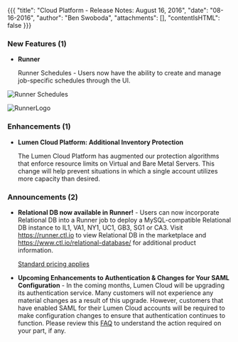 {{{
"title": "Cloud Platform - Release Notes: August 16, 2016",
"date": "08-16-2016",
"author": "Ben Swoboda",
"attachments": [],
"contentIsHTML": false
}}}

### New Features (1)

* __Runner__

  Runner Schedules - Users now have the ability to create and manage job-specific schedules through the UI.

![Runner Schedules](../../images/08-16-16Runner.png)



  ![RunnerLogo](../../images/runner-logo-black-text.png)

### Enhancements (1)
* __Lumen Cloud Platform: Additional Inventory Protection__

	The Lumen Cloud Platform has augmented our protection algorithms that enforce resource limits on Virtual and Bare Metal Servers. This change will help prevent situations in which a single account utilizes more capacity than desired.


### Announcements (2)
* __Relational DB now available in Runner!__ - Users can now incorporate Relational DB into a Runner job to deploy a MySQL-compatible Relational DB instance to IL1, VA1, NY1, UC1, GB3, SG1 or CA3. Visit https://runner.ctl.io to view Relational DB in the marketplace and https://www.ctl.io/relational-database/ for additional product information.

	[Standard pricing applies](https://www.ctl.io/pricing/)

* __Upcoming Enhancements to Authentication & Changes for Your SAML Configuration__ - In the coming months, Lumen Cloud will be upgrading its authentication service. Many customers will not experience any material changes as a result of this upgrade. However, customers that have enabled SAML for their Lumen Cloud accounts will be required to make configuration changes to ensure that authentication continues to function.  Please review this [FAQ](https://www.ctl.io/knowledge-base/support/authentication-updates-faq/)  to understand the action required on your part, if any.<p>
